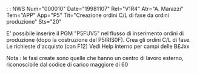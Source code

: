  :  : NWS Num="000010" Date="19981107" Rel="V1R4" Atr="A. Marazzi" Tem="APP" App="P5" Tit="Creazione ordini C/L di fase da ordini produzione" Sts="20"

E' possibile inserire il PGM "P5FUV5" nel flusso di inserimento ordini di produzione (dopo la costruzione del P5IRIS0F).
Crea gli ordini C/L di fase.
Le richieste d'acquisto (con F12)
Vedi Help interno per campi delle B£Jxx

Nota :  le fasi create sono quelle che hanno un centro di lavoro esterno, riconoscibile dal codice di
carico maggiore di 60

